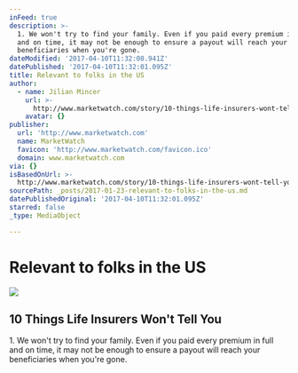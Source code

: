 ```yaml
---
inFeed: true
description: >-
  1. We won't try to find your family. Even if you paid every premium in full
  and on time, it may not be enough to ensure a payout will reach your
  beneficiaries when you're gone.
dateModified: '2017-04-10T11:32:00.941Z'
datePublished: '2017-04-10T11:32:01.095Z'
title: Relevant to folks in the US
author:
  - name: Jilian Mincer
    url: >-
      http://www.marketwatch.com/story/10-things-life-insurers-wont-tell-you-1308333194735
    avatar: {}
publisher:
  url: 'http://www.marketwatch.com'
  name: MarketWatch
  favicon: 'http://www.marketwatch.com/favicon.ico'
  domain: www.marketwatch.com
via: {}
isBasedOnUrl: >-
  http://www.marketwatch.com/story/10-things-life-insurers-wont-tell-you-1308333194735
sourcePath: _posts/2017-01-23-relevant-to-folks-in-the-us.md
datePublishedOriginal: '2017-04-10T11:32:01.095Z'
starred: false
_type: MediaObject

---
```

# Relevant to folks in the US

<article style=""><img src="https://imgflo.herokuapp.com/graph/2b2431f8e7ba7b0/d04d3ba6abb836ab93c8b034f34cb89e/noop.png?input=http%3A%2F%2Fmw3.wsj.net%2Fmw5%2Fcontent%2Flogos%2Fmw_logo_social.png" /><h1>10 Things Life Insurers Won't Tell You</h1><p>1. We won't try to find your family. Even if you paid every premium in full and on time, it may not be enough to ensure a payout will reach your beneficiaries when you're gone.</p></article>